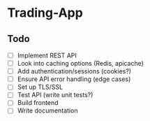 # Trading-App

## Todo

- [ ] Implement REST API
- [ ] Look into caching options (Redis, apicache)
- [ ] Add authentication/sessions (cookies?)
- [ ] Ensure API error handling (edge cases)
- [ ] Set up TLS/SSL
- [ ] Test API (write unit tests?)
- [ ] Build frontend
- [ ] Write documentation